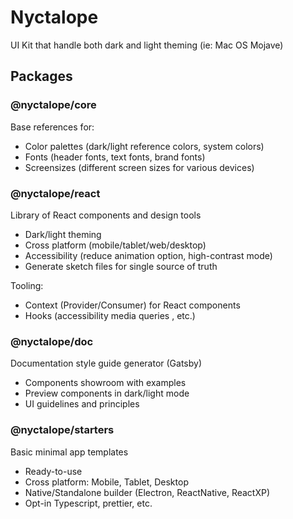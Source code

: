 # Nyctalope

UI Kit that handle both dark and light theming (ie: Mac OS Mojave)

## Packages

### @nyctalope/core

Base references for:

- Color palettes (dark/light reference colors, system colors)
- Fonts (header fonts, text fonts, brand fonts)
- Screensizes (different screen sizes for various devices)

### @nyctalope/react

Library of React components and design tools

- Dark/light theming
- Cross platform (mobile/tablet/web/desktop)
- Accessibility (reduce animation option, high-contrast mode)
- Generate sketch files for single source of truth

Tooling:

- Context (Provider/Consumer) for React components
- Hooks (accessibility media queries , etc.)

### @nyctalope/doc

Documentation style guide generator (Gatsby)

- Components showroom with examples
- Preview components in dark/light mode
- UI guidelines and principles

### @nyctalope/starters

Basic minimal app templates

- Ready-to-use
- Cross platform: Mobile, Tablet, Desktop
- Native/Standalone builder (Electron, ReactNative, ReactXP)
- Opt-in Typescript, prettier, etc.
